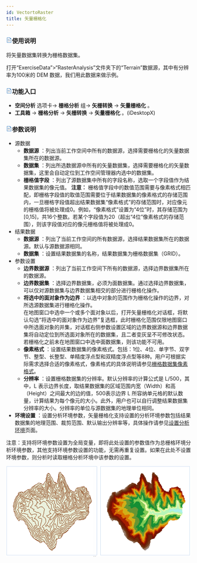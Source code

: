```yaml
---
id: VectortoRaster
title: 矢量栅格化
---
```

### ![](../../img/read.gif)使用说明

将矢量数据集转换为栅格数据集。

打开“ExerciseData”>“RasterAnalysis”文件夹下的“Terrain”数据源，其中有分辨率为100米的 DEM
数据，我们用此数据来做示例。

### ![](../../img/read.gif)功能入口

  * **空间分析** 选项卡-> **栅格分析** 组-> **矢栅转换** -> **矢量栅格化** 。
  * **工具箱** -> **栅格分析** -> **矢栅转换** -> **矢量栅格化** 。(iDesktopX) 

### ![](../../img/read.gif)参数说明

  * 源数据
    * **数据源** ：列出当前工作空间中所有的数据源，选择需要栅格化的矢量数据集所在的数据源。
    * **数据集** ：列出所选数据源中所有的矢量数据集，选择需要栅格化的矢量数据集，这里会自动定位到工作空间管理器内选中的数据集。
    * **栅格值字段** ：列出了源数据集中所有的字段名称，选取一个字段值作为结果数据集的像元值。 **注意：** 栅格值字段中的数值范围需要与像素格式相匹配，即栅格字段值的取值范围需要位于结果数据集的像素格式的存储范围内，一旦栅格字段值超出结果数据集“像素格式”的存储范围时，对应像元的栅格值将被处理成0。例如，“像素格式”设置为“4位”时，其存储范围为[0,15]，共16个整数。若某个字段值为20（超出“4位”像素格式的存储范围），则该字段值对应的像元栅格值将被处理成0。
  * 结果数据
    * **数据源** ：列出了当前工作空间的所有数据源，选择结果数据集所在的数据源。默认与源数据源相同。
    * **数据集** ：设置结果数据集的名称，结果数据集为栅格数据集（GRID）。
  * 参数设置
    * **边界数据源** ：列出了当前工作空间下所有的数据源，选择边界数据集所在的数据源。
    * **边界数据集** ：选择边界数据集，必须为面数据集。通过选择边界数据集，可以仅对源数据集与边界数据集相交的部分进行栅格化操作。
    * **将选中的面对象作为边界** ：以选中对象的范围作为栅格化操作的边界，对所选源数据集进行栅格化操作。 <br/>在地图窗口中选中一个或多个面对象以后，打开矢量栅格化对话框，将默认勾选“将选中的面对象作为边界”复选框，此时栅格化范围仅限地图窗口中所选面对象的并集，对话框右侧参数设置区域的边界数据源和边界数据集将自动定位到所选面对象所在的数据集，且二者变灰呈不可修改状态。若栅格化之前未在地图窗口中选中面数据集，则该功能不可用。
    * **像素格式** ：设置结果数据集的像素格式。包括：1位、4位、单字节、双字节、整型、长整型、单精度浮点型和双精度浮点型等8种。用户可根据实际需求选择合适的像素格式，像素格式的具体说明请参见[栅格数据集像素格式](PixelFormat)。
    * **分辨率** ：设置栅格数据集的分辨率。默认分辨率的计算公式是 L/500，其中，L 表示边界长度，取结果数据集的区域范围内宽（Width）和高（Height）之间最大的边的值，500表示边界 L 所容纳单元格的默认数量，计算结果为每个像元的大小。此外，用户也可以自行调整结果数据集分辨率的大小。分辨率的单位与源数据集的地理单位相同。
  * **环境设置** ：设置分析环境参数，矢量栅格化支持设置的分析环境参数包括结果数据集的地理范围、裁剪范围、默认输出分辨率等，具体操作请参见[设置分析环境](../Raster/AnalystEnvironment)页面。 

注意：支持将环境参数设置为全局变量，即将此处设置的参数值作为总栅格环境分析环境参数，其他支持环境参数设置的功能，无需再重复设置。如果在此处不设置环境参数，则分析时读取栅格分析环境中该参数的设置。

![](img/VectortoRasterResult.png)  